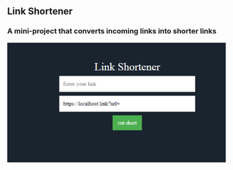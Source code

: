 ## Link Shortener
### A mini-project that converts incoming links into shorter links
![Link Shortener Project](images/shorten.png)